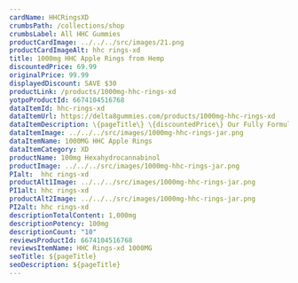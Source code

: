 ```yaml
---
cardName: HHCRingsXD
crumbsPath: /collections/shop
crumbsLabel: All HHC Gummies
productCardImage: ../../../src/images/21.png
productCardImageAlt: hhc rings-xd
title: 1000mg HHC Apple Rings from Hemp 
discountedPrice: 69.99
originalPrice: 99.99
displayedDiscount: SAVE $30
productLink: /products/1000mg-hhc-rings-xd
yotpoProductId: 6674104516768
dataItemId: hhc-rings-xd
dataItemUrl: https://delta8gummies.com/products/1000mg-hhc-rings-xd
dataItemDescription: \{pageTitle\} \{discountedPrice\} Our Fully Formulated Delta-8 Gummies are hemp derived edibles that taste amazing. Buy \{productName\} online. Each gummie is \{descriptionPotency\} and \{descriptionTotalContent\} per jar. 
dataItemImage: ../../../src/images/1000mg-hhc-rings-jar.png
dataItemName: 1000MG HHC Apple Rings 
dataItemCategory: XD
productName: 100mg Hexahydrocannabinol
productImage: ../../../src/images/1000mg-hhc-rings-jar.png
PIalt:  hhc rings-xd
productAlt1Image: ../../../src/images/1000mg-hhc-rings-jar.png
PI1alt: hhc rings-xd
productAlt2Image: ../../../src/images/1000mg-hhc-rings-jar.png
PI2alt: hhc rings-xd
descriptionTotalContent: 1,000mg
descriptionPotency: 100mg
descriptionCount: "10"
reviewsProductId: 6674104516768
reviewsItemName: HHC Rings-xd 1000MG
seoTitle: ${pageTitle}
seoDescription: ${pageTitle}
---
```

